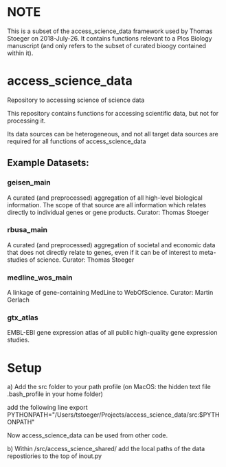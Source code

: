 # NOTE

This is a subset of the access_science_data framework used by Thomas Stoeger on 2018-July-26. It contains functions relevant to a Plos Biology manuscript (and only refers to the subset of curated bioogy contained within it).


# access_science_data
Repository to accessing science of science data

This repository contains functions for accessing scientific data, but not for processing it.

Its data sources can be heterogeneous, and not all target data sources are required for all functions of access_science_data

## Example Datasets:

### geisen_main   

A curated (and preprocessed) aggregation of all high-level biological information. The scope of that source are all information which relates directly to individual genes or gene products. Curator: Thomas Stoeger

### rbusa_main

A curated (and preprocessed) aggregation of societal and economic data that does not directly relate to genes, even if it can be of interest to meta-studies of science. Curator: Thomas Stoeger

### medline_wos_main

A linkage of gene-containing MedLine to WebOfScience. Curator: Martin Gerlach

### gtx_atlas

EMBL-EBI gene expression atlas of all public high-quality gene expression studies.


# Setup

a) Add the src folder to your path profile
(on MacOS:  the hidden text file .bash_profile in your home folder)

add the following line
export PYTHONPATH="/Users/tstoeger/Projects/access_science_data/src:$PYTHONPATH"

Now access_science_data can be used from other code.

b) Within /src/access_science_shared/ add the local paths of the data repostiories to the top of inout.py
